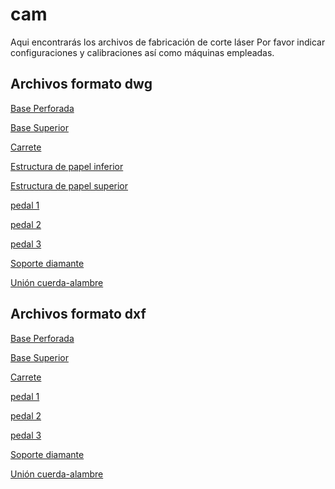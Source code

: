 # cam

Aqui encontrarás los archivos de fabricación de corte láser
Por favor indicar configuraciones y calibraciones así como máquinas empleadas.

## Archivos formato dwg
[Base Perforada](archivos_dwg/baseperforada.dwg)

[Base Superior](archivos_dwg/basesuperior.dwg)

[Carrete](archivos_dwg/carrete.dwg)

[Estructura de papel inferior](archivos_dwg/estructurapapelinferior.dwg)

[Estructura de papel superior](archivos_dwg/estructurapapelsuperior.dwg)

[pedal 1](archivos_dwg/pedal1.dwg)

[pedal 2](archivos_dwg/pedal2.dwg)

[pedal 3](archivos_dwg/pedal3.dwg)

[Soporte diamante](archivos_dwg/soportediamante.dwg)

[Unión cuerda-alambre](archivos_dwg/unioncuerda-alambre.dwg)



## Archivos formato dxf

[Base Perforada](archivos_dxf/baseperforada.dxf)

[Base Superior](archivos_dxf/basesuperior.dxf)

[Carrete](archivos_dxf/carrete.dxf)

[pedal 1](archivos_dxf/pedal1.dxf)

[pedal 2](archivos_dxf/pedal2.dxf)

[pedal 3](archivos_dxf/pedal3.dxf)

[Soporte diamante](archivos_dxf/soportediamante.dxf)

[Unión cuerda-alambre](archivos_dxf/unioncuerdaalambre.dxf)